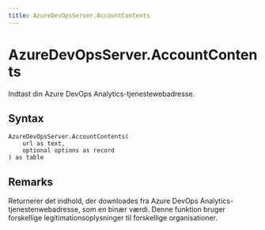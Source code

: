 ```yaml
---
title: AzureDevOpsServer.AccountContents
---
```


# AzureDevOpsServer.AccountContents


Indtast din Azure DevOps Analytics-tjenestewebadresse.


## Syntax

```powerquery
AzureDevOpsServer.AccountContents(
    url as text,
    optional options as record
) as table
```


## Remarks

Returnerer det indhold, der downloades fra Azure DevOps Analytics-tjenestenwebadresse, som en binær værdi. Denne funktion bruger forskellige legitimationsoplysninger til forskellige organisationer.


